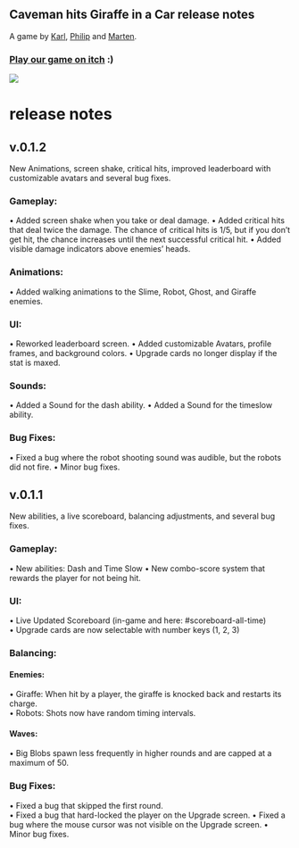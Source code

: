 ## Caveman hits Giraffe in a Car release notes
A game by [Karl](https://github.com/karlkuhne), [Philip](https://github.com/PhilipStefanAhlers) and [Marten](https://github.com/marten-gierth).

### [Play our game on itch](https://moinmarten.itch.io/caveman-hits-giraffe-in-a-car) :)
![](https://img.itch.zone/aW1hZ2UvMzAzNjQxNS8xODE2MDM0OC5naWY=/original/O79HIn.gif)

# release notes

## v.0.1.2
New Animations, screen shake, critical hits, improved leaderboard with customizable avatars and several bug fixes.
### Gameplay:
•    Added screen shake when you take or deal damage.
•    Added critical hits that deal twice the damage. The chance of critical hits is 1/5, but if you don’t get hit, the chance increases until the next successful critical hit.
•    Added visible damage indicators above enemies’ heads.
### Animations:
•    Added walking animations to the Slime, Robot, Ghost, and Giraffe enemies.
### UI:
•    Reworked leaderboard screen.
•    Added customizable Avatars, profile frames, and background colors.
•    Upgrade cards no longer display if the stat is maxed.
### Sounds:
•    Added a Sound for the dash ability.
•    Added a Sound for the timeslow ability.
### Bug Fixes:
•    Fixed a bug where the robot shooting sound was audible, but the robots did not fire.
•    Minor bug fixes.




## v.0.1.1
New abilities, a live scoreboard, balancing adjustments, and several bug fixes.
### Gameplay:
•    New abilities: Dash and Time Slow 
•    New combo-score system that rewards the player for not being hit.  
### UI:
•    Live Updated Scoreboard (in-game and here: #scoreboard-all-time)  
•    Upgrade cards are now selectable with number keys (1, 2, 3)
### Balancing:
#### Enemies:
•    Giraffe: When hit by a player, the giraffe is knocked back and restarts its charge.  
•    Robots: Shots now have random timing intervals.  
#### Waves:
•    Big Blobs spawn less frequently in higher rounds and are capped at a maximum of 50.  
### Bug Fixes:
•    Fixed a bug that skipped the first round.  
•    Fixed a bug that hard-locked the player on the Upgrade screen.
•    Fixed a bug where the mouse cursor was not visible on the Upgrade screen.
•    Minor bug fixes.  
